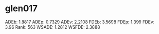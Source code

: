 # glen017

ADEb: 1.8817
ADEp: 0.7329
ADEv: 2.2108
FDEb: 3.5698
FDEp: 1.399
FDEv: 3.96
Rank: 563
WSADE: 1.2812
WSFDE: 2.3888